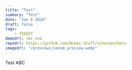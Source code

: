 ```yaml
---
title: "Test"
summary: "Test"
date: "Jan 6 2024"
draft: false
tags:
    - TEEEST
demoUrl: /mc_nnb
repoUrl: https://github.com/Nikos-Stuff/nikosnextbots
imageUrl: "/previews/sezam_preview.webp"
---
```


Test ABC
